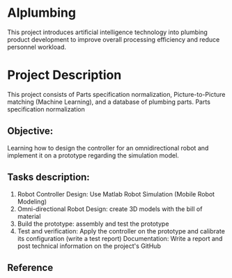 # AIplumbing
This project introduces artificial intelligence technology into plumbing product development to improve overall processing efficiency and reduce personnel workload. 
# Project Description 
This project consists of Parts specification normalization, Picture-to-Picture matching (Machine Learning), and a database of plumbing parts. Parts specification normalization

## Objective: 
Learning how to design the controller for an omnidirectional robot and implement it on a prototype regarding the simulation model. 

## Tasks description:
 1. Robot Controller Design: Use Matlab Robot Simulation (Mobile Robot Modeling)
 2. Omni-directional Robot Design: create 3D models with the bill of material
 3. Build the prototype: assembly and test the prototype
 4. Test and verification: Apply the controller on the prototype and calibrate its configuration (write a test report)
Documentation: Write a report and post technical information on the project's GitHub
## Reference
